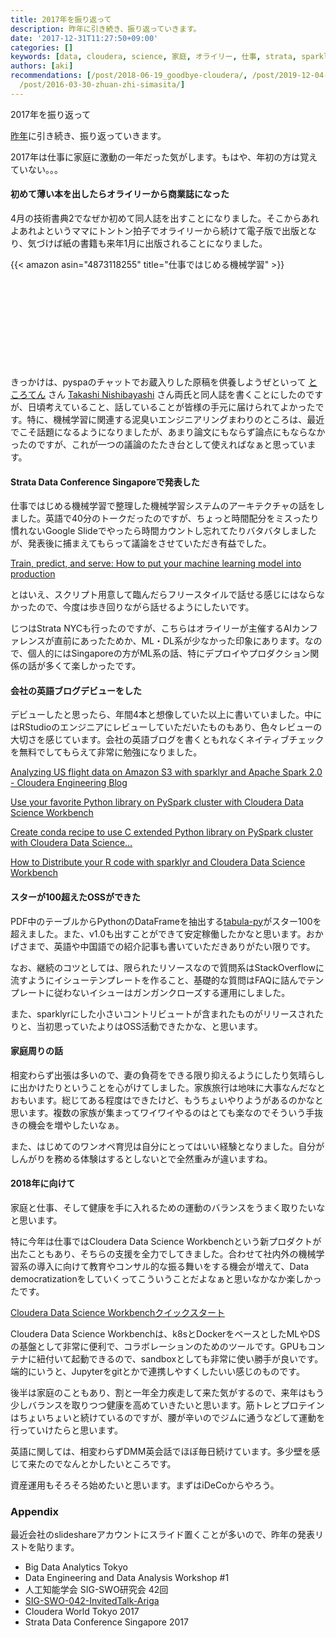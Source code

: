 ```yaml
---
title: 2017年を振り返って
description: 昨年に引き続き、振り返っていきます。
date: '2017-12-31T11:27:50+09:00'
categories: []
keywords: [data, cloudera, science, 家庭, オライリー, 仕事, strata, sparklyr, singapore, 機械学習]
authors: [aki]
recommendations: [/post/2018-06-19_goodbye-cloudera/, /post/2019-12-04-R-and-TD/,
  /post/2016-03-30-zhuan-zhi-simasita/]
---
```


2017年を振り返って

[昨年](https://chezo.uno/post/2016-12-31-2016nian-wozhen-rifan-tute/)に引き続き、振り返っていきます。

2017年は仕事に家庭に激動の一年だった気がします。もはや、年初の方は覚えていない。。。

#### 初めて薄い本を出したらオライリーから商業誌になった

4月の技術書典2でなぜか初めて同人誌を出すことになりました。そこからあれよあれよというママにトントン拍子でオライリーから続けて電子版で出版となり、気づけば紙の書籍も来年1月に出版されることになりました。

{{< amazon asin="4873118255" title="仕事ではじめる機械学習" >}}

<div class="iframely-embed"><div class="iframely-responsive" style="height: 140px; padding-bottom: 0;"><a href="https://chezo.uno/post/2017-10-20_oreilly-ml-for-business-cf835ff4c128/" data-iframely-url="//cdn.iframe.ly/tf0JDFS"></a></div></div><script async src="//cdn.iframe.ly/embed.js" charset="utf-8"></script>

きっかけは、pyspaのチャットでお蔵入りした原稿を供養しようぜといって [ところてん](https://medium.com/u/dcded7eecf08) さん [Takashi Nishibayashi](https://medium.com/u/1f02a92f1898) さん両氏と同人誌を書くことにしたのですが、日頃考えていること、話していることが皆様の手元に届けられてよかったです。特に、機械学習に関連する泥臭いエンジニアリングまわりのところは、最近でこそ話題になるようになりましたが、あまり論文にもならず論点にもならなかったのですが、これが一つの議論のたたき台として使えればなぁと思っています。

#### Strata Data Conference Singaporeで発表した

仕事ではじめる機械学習で整理した機械学習システムのアーキテクチャの話をしました。英語で40分のトークだったのですが、ちょっと時間配分をミスったり慣れないGoogle Slideでやったら時間カウントし忘れてたりバタバタしましたが、発表後に捕まえてもらって議論をさせていただき有益でした。

[Train, predict, and serve: How to put your machine learning model into production](https://conferences.oreilly.com/strata/strata-sg/public/schedule/detail/62956)

とはいえ、スクリプト用意して臨んだらフリースタイルで話せる感じにはならなかったので、今度は歩き回りながら話せるようにしたいです。

じつはStrata NYCも行ったのですが、こちらはオライリーが主催するAIカンファレンスが直前にあったためか、ML・DL系が少なかった印象にあります。なので、個人的にはSingaporeの方がML系の話、特にデプロイやプロダクション関係の話が多くて楽しかったです。

#### 会社の英語ブログデビューをした

デビューしたと思ったら、年間4本と想像していた以上に書いていました。中にはRStudioのエンジニアにレビューしていただいたものもあり、色々レビューの大切さを感じています。会社の英語ブログを書くともれなくネイティブチェックを無料でしてもらえて非常に勉強になりました。

[Analyzing US flight data on Amazon S3 with sparklyr and Apache Spark 2.0 - Cloudera Engineering Blog](http://blog.cloudera.com/blog/2017/02/analyzing-us-flight-data-on-amazon-s3-with-sparklyr-and-apache-spark-2-0/)

[Use your favorite Python library on PySpark cluster with Cloudera Data Science Workbench](http://blog.cloudera.com/blog/2017/04/use-your-favorite-python-library-on-pyspark-cluster-with-cloudera-data-science-workbench/)

[Create conda recipe to use C extended Python library on PySpark cluster with Cloudera Data Science…](http://blog.cloudera.com/blog/2017/05/create-conda-recipe-to-use-c-extended-python-library-on-pyspark-cluster-with-cloudera-data-science-workbench/)

[How to Distribute your R code with sparklyr and Cloudera Data Science Workbench](http://blog.cloudera.com/blog/2017/09/how-to-distribute-your-r-code-with-sparklyr-and-cdsw/)

#### スターが100超えたOSSができた

PDF中のテーブルからPythonのDataFrameを抽出する[tabula-py](https://github.com/chezou/tabula-py)がスター100を超えました。また、v1.0も出すことができて安定稼働したかなと思います。おかげさまで、英語や中国語での紹介記事も書いていただきありがたい限りです。

なお、継続のコツとしては、限られたリソースなので質問系はStackOverflowに流すようにイシューテンプレートを作ること、基礎的な質問はFAQに詰んでテンプレートに従わないイシューはガンガンクローズする運用にしました。

また、sparklyrにした小さいコントリビュートが含まれたものがリリースされたりと、当初思っていたよりはOSS活動できたかな、と思います。

#### 家庭周りの話

相変わらず出張は多いので、妻の負荷をできる限り抑えるようにしたり気晴らしに出かけたりということを心がけてしました。家族旅行は地味に大事なんだなとおもいます。総じてある程度はできたけど、もうちょいやりようがあるのかなと思います。複数の家族が集まってワイワイやるのはとても楽なのでそういう手抜きの機会を増やしたいなぁ。

また、はじめてのワンオペ育児は自分にとってはいい経験となりました。自分がしんがりを務める体験はするとしないとで全然重みが違いますね。

#### 2018年に向けて

家庭と仕事、そして健康を手に入れるための運動のバランスをうまく取りたいなと思います。

特に今年は仕事ではCloudera Data Science Workbenchという新プロダクトが出たこともあり、そちらの支援を全力でしてきました。合わせて社内外の機械学習系の導入に向けて教育やコンサル的な振る舞いをする機会が増えて、Data democratizationをしていくってこういうことだよなぁと思いなかなか楽しかったです。

[Cloudera Data Science Workbenchクイックスタート](https://blog.cloudera.co.jp/getting-started-with-cloudera-data-science-workbench-2329d94221c5)

Cloudera Data Science Workbenchは、k8sとDockerをベースとしたMLやDSの基盤として非常に便利で、コラボレーションのためのツールです。GPUもコンテナに紐付いて起動できるので、sandboxとしても非常に使い勝手が良いです。端的にいうと、Jupyterをgitとかで連携しやすくしたいい感じのものです。

後半は家庭のこともあり、割と一年全力疾走して来た気がするので、来年はもう少しバランスを取りつつ健康を高めていきたいと思います。筋トレとプロテインはちょいちょいと続けているのですが、腰が辛いのでジムに通うなどして運動を行っていけたらと思います。

英語に関しては、相変わらずDMM英会話でほぼ毎日続けています。多少壁を感じて来たのでなんとかしたいところです。

資産運用もそろそろ始めたいと思います。まずはiDeCoからやろう。

### Appendix

最近会社のslideshareアカウントにスライド置くことが多いので、昨年の発表リストを貼ります。

- Big Data Analytics Tokyo
- Data Engineering and Data Analysis Workshop #1
- 人工知能学会 SIG-SWO研究会 42回
- [SIG-SWO-042-InvitedTalk-Ariga](https://docs.google.com/viewer?a=v&pid=sites&srcid=ZGVmYXVsdGRvbWFpbnxzaWdzd28xNXxneDo2ODNmOTg4M2NhMjM4NjI)
- Cloudera World Tokyo 2017
- Strata Data Conference Singapore 2017
